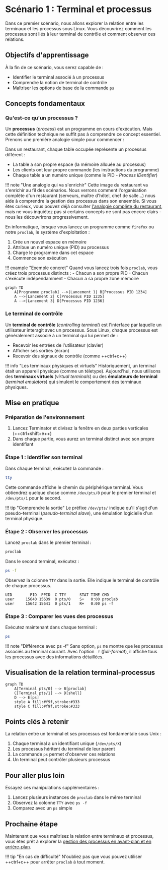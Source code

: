 # Scénario 1 : Terminal et processus

Dans ce premier scénario, nous allons explorer la relation entre les terminaux et les processus sous Linux. Vous découvrirez comment les processus sont liés à leur terminal de contrôle et comment observer ces relations.

## Objectifs d'apprentissage

À la fin de ce scénario, vous serez capable de :

- Identifier le terminal associé à un processus
- Comprendre la notion de terminal de contrôle
- Maîtriser les options de base de la commande `ps`

## Concepts fondamentaux

### Qu'est-ce qu'un processus ?

Un **processus** (*process*) est un programme en cours d'exécution. Mais cette définition technique ne suffit pas à comprendre ce concept essentiel. Prenons une première analogie simple pour commencer :

Dans un restaurant, chaque table occupée représente un processus différent :
- La table a son propre espace (la mémoire allouée au processus)
- Les clients ont leur propre commande (les instructions du programme)
- Chaque table a un numéro unique (comme le PID - *Process IDentifier*)

!!! note "Une analogie qui va s'enrichir"
    Cette image du restaurant va s'enrichir au fil des scénarios. Nous verrons comment l'organisation complète d'un restaurant (serveurs, maître d'hôtel, chef de salle...) nous aide à comprendre la gestion des processus dans son ensemble. Si vous êtes curieux, vous pouvez déjà consulter [l'analogie complète du restaurant](../ressources/analogie-restaurant.md), mais ne vous inquiétez pas si certains concepts ne sont pas encore clairs - nous les découvrirons progressivement.

En informatique, lorsque vous lancez un programme comme `firefox` ou notre `proclab`, le système d'exploitation :
1. Crée un nouvel espace en mémoire
2. Attribue un numéro unique (PID) au processus
3. Charge le programme dans cet espace
4. Commence son exécution

!!! example "Exemple concret"
    Quand vous lancez trois fois `proclab`, vous créez trois processus distincts :
    - Chacun a son propre PID
    - Chacun s'exécute indépendamment
    - Chacun a sa propre zone mémoire

```mermaid
graph TD
    A[Programme proclab] -->|Lancement 1| B[Processus PID 1234]
    A -->|Lancement 2| C[Processus PID 1235]
    A -->|Lancement 3| D[Processus PID 1236]
```

### Le terminal de contrôle

Un **terminal de contrôle** (*controlling terminal*) est l'interface par laquelle un utilisateur interagit avec un processus. Sous Linux, chaque processus est généralement associé à un terminal qui lui permet de :

- Recevoir les entrées de l'utilisateur (clavier)
- Afficher ses sorties (écran)
- Recevoir des signaux de contrôle (comme ++ctrl+c++)

!!! info "Les terminaux physiques et virtuels"
    Historiquement, un terminal était un appareil physique (comme un téletype). Aujourd'hui, nous utilisons des **terminaux virtuels** (*virtual terminals*) ou des **émulateurs de terminal** (*terminal emulators*) qui simulent le comportement des terminaux physiques.

## Mise en pratique

### Préparation de l'environnement

1. Lancez Terminator et divisez la fenêtre en deux parties verticales (++ctrl+shift+e++)
2. Dans chaque partie, vous aurez un terminal distinct avec son propre identifiant

### Étape 1 : Identifier son terminal

Dans chaque terminal, exécutez la commande :

```bash
tty
```

Cette commande affiche le chemin du périphérique terminal. Vous obtiendrez quelque chose comme `/dev/pts/0` pour le premier terminal et `/dev/pts/1` pour le second.

!!! tip "Comprendre la sortie"
    Le préfixe `/dev/pts/` indique qu'il s'agit d'un pseudo-terminal (*pseudo-terminal slave*), une émulation logicielle d'un terminal physique.

### Étape 2 : Observer les processus

Lancez `proclab` dans le premier terminal :

```bash
proclab
```

Dans le second terminal, exécutez :

```bash
ps -f
```

Observez la colonne `TTY` dans la sortie. Elle indique le terminal de contrôle de chaque processus. 

```
UID        PID  PPID  C TTY      STAT TIME CMD
user     15640 15639  0 pts/0    S+   0:00 proclab
user     15642 15641  0 pts/1    R+   0:00 ps -f
```

### Étape 3 : Comparer les vues des processus

Exécutez maintenant dans chaque terminal :

```bash
ps
```

!!! note "Différence avec ps -f"
    Sans option, `ps` ne montre que les processus associés au terminal courant.
    Avec l'option `-f` (*full-format*), il affiche tous les processus avec des informations détaillées.

## Visualisation de la relation terminal-processus

```mermaid
graph TD
    A[Terminal pts/0] --> B[proclab]
    C[Terminal pts/1] --> D[shell]
    D --> E[ps]
    style A fill:#f9f,stroke:#333
    style C fill:#f9f,stroke:#333
```

## Points clés à retenir

La relation entre un terminal et ses processus est fondamentale sous Unix :

1. Chaque terminal a un identifiant unique (`/dev/pts/X`)
2. Les processus héritent du terminal de leur parent
3. La commande `ps` permet d'observer ces relations
4. Un terminal peut contrôler plusieurs processus

## Pour aller plus loin

Essayez ces manipulations supplémentaires :

1. Lancez plusieurs instances de `proclab` dans le même terminal
2. Observez la colonne `TTY` avec `ps -f`
3. Comparez avec un `ps` simple

## Prochaine étape

Maintenant que vous maîtrisez la relation entre terminaux et processus, vous êtes prêt à explorer la [gestion des processus en avant-plan et en arrière-plan](fg-bg.md).

!!! tip "En cas de difficulté"
    N'oubliez pas que vous pouvez utiliser ++ctrl+c++ pour arrêter `proclab` à tout moment.
